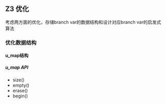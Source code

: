 ## Z3 优化

考虑两方面的优化，存储branch var的数据结构和设计对应branch var的启发式算法

### 优化数据结构

#### u_map结构

##### u_map API

* size()
* empty()
* erase()
* begin()